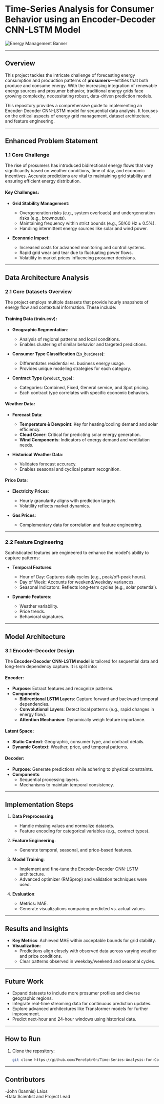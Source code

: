 # **Time-Series Analysis for Consumer Behavior using an Encoder-Decoder CNN-LSTM Model**

![Energy Management Banner](https://github.com/user-attachments/assets/6ce5801e-d626-4f55-b8c1-fb504f4c80cc)

---

## **Overview**
This project tackles the intricate challenge of forecasting energy consumption and production patterns of **prosumers**—entities that both produce and consume energy. With the increasing integration of renewable energy sources and prosumer behavior, traditional energy grids face growing complexity, necessitating robust, data-driven prediction models.

This repository provides a comprehensive guide to implementing an Encoder-Decoder CNN-LSTM model for sequential data analysis. It focuses on the critical aspects of energy grid management, dataset architecture, and feature engineering.

---

## **Enhanced Problem Statement**

### 1.1 Core Challenge
The rise of prosumers has introduced bidirectional energy flows that vary significantly based on weather conditions, time of day, and economic incentives. Accurate predictions are vital to maintaining grid stability and ensuring efficient energy distribution.

#### Key Challenges:
- **Grid Stability Management**: 
  - Overgeneration risks (e.g., system overloads) and undergeneration risks (e.g., brownouts).
  - Maintaining frequency within strict bounds (e.g., 50/60 Hz ± 0.5%).
  - Handling intermittent energy sources like solar and wind power.

- **Economic Impact**:
  - Increased costs for advanced monitoring and control systems.
  - Rapid grid wear and tear due to fluctuating power flows.
  - Volatility in market prices influencing prosumer decisions.

---

## **Data Architecture Analysis**

### 2.1 Core Datasets Overview
The project employs multiple datasets that provide hourly snapshots of energy flow and contextual information. These include:

#### **Training Data (train.csv)**:
- **Geographic Segmentation**:
  - Analysis of regional patterns and local conditions.
  - Enables clustering of similar behavior and targeted predictions.

- **Consumer Type Classification (`is_business`)**:
  - Differentiates residential vs. business energy usage.
  - Provides unique modeling strategies for each category.

- **Contract Type (`product_type`)**:
  - Categories: Combined, Fixed, General service, and Spot pricing.
  - Each contract type correlates with specific economic behaviors.

#### **Weather Data**:
- **Forecast Data**:
  - **Temperature & Dewpoint**: Key for heating/cooling demand and solar efficiency.
  - **Cloud Cover**: Critical for predicting solar energy generation.
  - **Wind Components**: Indicators of energy demand and ventilation needs.

- **Historical Weather Data**:
  - Validates forecast accuracy.
  - Enables seasonal and cyclical pattern recognition.

#### **Price Data**:
- **Electricity Prices**:
  - Hourly granularity aligns with prediction targets.
  - Volatility reflects market dynamics.
  
- **Gas Prices**:
  - Complementary data for correlation and feature engineering.

---

### 2.2 Feature Engineering
Sophisticated features are engineered to enhance the model's ability to capture patterns:
- **Temporal Features**:
  - Hour of Day: Captures daily cycles (e.g., peak/off-peak hours).
  - Day of Week: Accounts for weekend/weekday variances.
  - Seasonal Indicators: Reflects long-term cycles (e.g., solar potential).

- **Dynamic Features**:
  - Weather variability.
  - Price trends.
  - Behavioral signatures.

---

## **Model Architecture**

### 3.1 Encoder-Decoder Design
The **Encoder-Decoder CNN-LSTM model** is tailored for sequential data and long-term dependency capture. It is split into:

#### **Encoder**:
- **Purpose**: Extract features and recognize patterns.
- **Components**:
  - **Bidirectional LSTM Layers**: Capture forward and backward temporal dependencies.
  - **Convolutional Layers**: Detect local patterns (e.g., rapid changes in energy flow).
  - **Attention Mechanism**: Dynamically weigh feature importance.

#### **Latent Space**:
- **Static Context**: Geographic, consumer type, and contract details.
- **Dynamic Context**: Weather, price, and temporal patterns.

#### **Decoder**:
- **Purpose**: Generate predictions while adhering to physical constraints.
- **Components**:
  - Sequential processing layers.
  - Mechanisms to maintain temporal consistency.

---

## **Implementation Steps**

1. **Data Preprocessing**:
   - Handle missing values and normalize datasets.
   - Feature encoding for categorical variables (e.g., contract types).

2. **Feature Engineering**:
   - Generate temporal, seasonal, and price-based features.

3. **Model Training**:
   - Implement and fine-tune the Encoder-Decoder CNN-LSTM architecture.
   - Advanced optimizer (RMSprop) and validation techniques were used.

4. **Evaluation**:
   - Metrics: MAE.
   - Generate visualizations comparing predicted vs. actual values.


---

## **Results and Insights**
- **Key Metrics**: Achieved  MAE within acceptable bounds for grid stability.
- **Visualization**:
  - Predictions align closely with observed data across varying weather and price conditions.
  - Clear patterns observed in weekday/weekend and seasonal cycles.

---

## **Future Work**
- Expand datasets to include more prosumer profiles and diverse geographic regions.
- Integrate real-time streaming data for continuous prediction updates.
- Explore advanced architectures like Transformer models for further improvement.
- Predict next-hour and 24-hour windows using historical data.

---

## **How to Run**
1. Clone the repository:
   ```bash
   git clone https://github.com/Perc6ptr0n/Time-Series-Analysis-for-Consumer-Behavior-using-an-Endoder-Decoder-CNN-LSTM-model/tree/main
   
---

## **Contributors**
-John (Ioannis) Laios  
-Data Scientist and Project Lead
